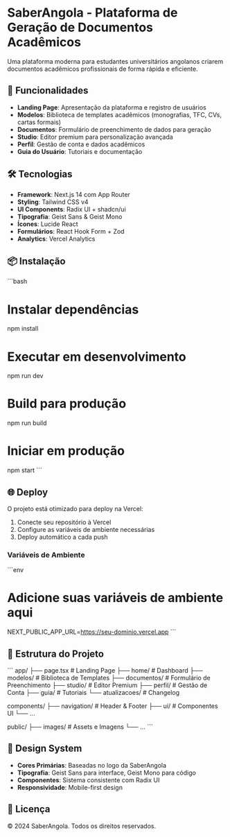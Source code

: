 # SaberAngola - Plataforma de Geração de Documentos Acadêmicos

Uma plataforma moderna para estudantes universitários angolanos criarem documentos acadêmicos profissionais de forma rápida e eficiente.

## 🚀 Funcionalidades

- **Landing Page**: Apresentação da plataforma e registro de usuários
- **Modelos**: Biblioteca de templates acadêmicos (monografias, TFC, CVs, cartas formais)
- **Documentos**: Formulário de preenchimento de dados para geração
- **Studio**: Editor premium para personalização avançada
- **Perfil**: Gestão de conta e dados acadêmicos
- **Guia do Usuário**: Tutoriais e documentação

## 🛠️ Tecnologias

- **Framework**: Next.js 14 com App Router
- **Styling**: Tailwind CSS v4
- **UI Components**: Radix UI + shadcn/ui
- **Tipografia**: Geist Sans & Geist Mono
- **Ícones**: Lucide React
- **Formulários**: React Hook Form + Zod
- **Analytics**: Vercel Analytics

## 📦 Instalação

\`\`\`bash
# Instalar dependências
npm install

# Executar em desenvolvimento
npm run dev

# Build para produção
npm run build

# Iniciar em produção
npm start
\`\`\`

## 🌐 Deploy

O projeto está otimizado para deploy na Vercel:

1. Conecte seu repositório à Vercel
2. Configure as variáveis de ambiente necessárias
3. Deploy automático a cada push

### Variáveis de Ambiente

\`\`\`env
# Adicione suas variáveis de ambiente aqui
NEXT_PUBLIC_APP_URL=https://seu-dominio.vercel.app
\`\`\`

## 📁 Estrutura do Projeto

\`\`\`
app/
├── page.tsx              # Landing Page
├── home/                 # Dashboard
├── modelos/              # Biblioteca de Templates
├── documentos/           # Formulário de Preenchimento
├── studio/               # Editor Premium
├── perfil/               # Gestão de Conta
├── guia/                 # Tutoriais
└── atualizacoes/         # Changelog

components/
├── navigation/           # Header & Footer
├── ui/                   # Componentes UI
└── ...

public/
├── images/               # Assets e Imagens
└── ...
\`\`\`

## 🎨 Design System

- **Cores Primárias**: Baseadas no logo da SaberAngola
- **Tipografia**: Geist Sans para interface, Geist Mono para código
- **Componentes**: Sistema consistente com Radix UI
- **Responsividade**: Mobile-first design

## 📄 Licença

© 2024 SaberAngola. Todos os direitos reservados.
